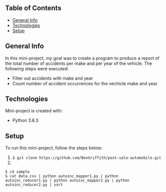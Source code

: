 ## Table of Contents
- [General Info](#general-info)
- [Technologies](#technologies)
- [Setup](#setup)

## General Info
In this mini-project, my goal was to create a program to produce a report of the total number of accidents per make and per year of the vehicle. The following steps were executed:

- Filter out accidents with make and year
- Count number of accident occurrences for the vechicle make and year

## Technologies
Mini-project is created with: 
* Python 3.8.3

## Setup
To run this mini-project, follow the steps below:

1. ```$ git clone https://github.com/BenGriffith/post-sale-automobile.git```
2. 
```
$ cd sample
$ cat data.csv | python autoinc_mapper1.py | python autoinc_reducer1.py | python autoinc_mapper2.py | python autoinc_reducer2.py | sort